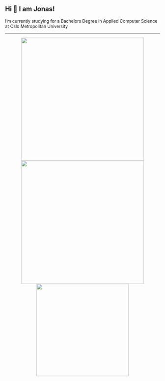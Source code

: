 ## Hi 👋 I am Jonas! 
I’m currently studying for a Bachelors Degree in Applied Computer Science at Oslo Metropolitan University 


---
<p align = "center">
  <img src = "https://github-readme-stats.vercel.app/api?username=jonasnico&show_icons=true&theme=dark&hide_border=true" width = 400>
  <img src = "https://github-readme-streak-stats.herokuapp.com?user=jonasnico&theme=dark&hide_border=true" width = 400>
  <img src = "https://github-readme-stats.vercel.app/api/top-langs/?username=jonasnico&theme=dark&hide_border=true" width = 300>
</p>



